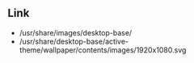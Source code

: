 
## Link

* /usr/share/images/desktop-base/
* /usr/share/desktop-base/active-theme/wallpaper/contents/images/1920x1080.svg
